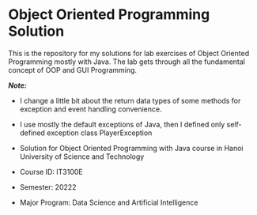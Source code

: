 # Object Oriented Programming Solution

This is the repository for my solutions for lab exercises of Object Oriented Programming mostly with Java. The lab gets through all the fundamental
concept of OOP and GUI Programming.

*__Note:__*

- I change a little bit about the return data types of some methods for exception and event handling convenience.
- I use mostly the default exceptions of Java, then I defined only self-defined exception class PlayerException

- Solution for Object Oriented Programming with Java course in Hanoi University of Science and Technology

- Course ID: IT3100E

- Semester: 20222

- Major Program: Data Science and Artificial Intelligence
